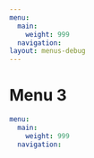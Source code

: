```yaml
---
menu:
  main:
    weight: 999
  navigation:
layout: menus-debug
---
```


# Menu 3

```yaml
menu:
  main:
    weight: 999
  navigation:
```
